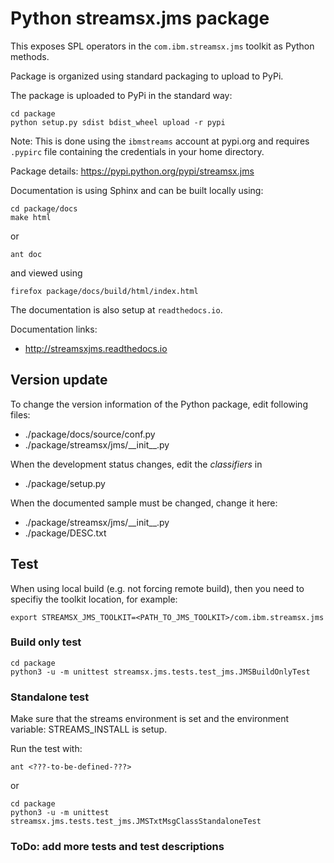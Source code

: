 # Python streamsx.jms package

This exposes SPL operators in the `com.ibm.streamsx.jms` toolkit as Python methods.

Package is organized using standard packaging to upload to PyPi.

The package is uploaded to PyPi in the standard way:
```
cd package
python setup.py sdist bdist_wheel upload -r pypi
```
Note: This is done using the `ibmstreams` account at pypi.org and requires `.pypirc` file containing the credentials in your home directory.

Package details: https://pypi.python.org/pypi/streamsx.jms

Documentation is using Sphinx and can be built locally using:
```
cd package/docs
make html
```

or

    ant doc

and viewed using
```
firefox package/docs/build/html/index.html
```

The documentation is also setup at `readthedocs.io`.

Documentation links:
* http://streamsxjms.readthedocs.io

## Version update

To change the version information of the Python package, edit following files:

- ./package/docs/source/conf.py
- ./package/streamsx/jms/\_\_init\_\_.py

When the development status changes, edit the *classifiers* in

- ./package/setup.py

When the documented sample must be changed, change it here:

- ./package/streamsx/jms/\_\_init\_\_.py
- ./package/DESC.txt


## Test

When using local build (e.g. not forcing remote build), then you need to specifiy the toolkit location, for example:

    export STREAMSX_JMS_TOOLKIT=<PATH_TO_JMS_TOOLKIT>/com.ibm.streamsx.jms


### Build only test


```
cd package
python3 -u -m unittest streamsx.jms.tests.test_jms.JMSBuildOnlyTest
```



### Standalone test

Make sure that the streams environment is set and the environment variable:
STREAMS_INSTALL is setup.

Run the test with:

    ant <???-to-be-defined-???>

or

```
cd package
python3 -u -m unittest streamsx.jms.tests.test_jms.JMSTxtMsgClassStandaloneTest
```


### ToDo: add more tests and test descriptions

